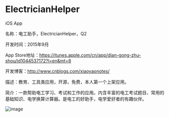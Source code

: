 # ElectricianHelper
iOS App

名称：电工助手，ElectricianHelper，Q2

开发时间：2015年9月

App Store地址：https://itunes.apple.com/cn/app/dian-gong-zhu-shou/id1044537172?l=en&mt=8

开发博客：http://www.cnblogs.com/xiaoyaonotes/

描述：教育、工具类应用，开源，免费，本人第一个上架应用。

简介：一款帮助电工学习、考试和工作的应用。内含丰富的电工考试题目、常用的基础知识、电学换算计算器。是电工的好助手，电学爱好者的有趣伙伴。

![image](https://raw.githubusercontent.com/varXY/ElectricianHelper/Hanyang/Q2/Images.xcassets/Screen%20Shot.imageset/Screen%20Shot.png)
